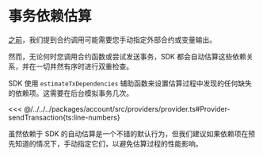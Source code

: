 # 事务依赖估算

[之前](./variable-outputs.md)，我们提到合约调用可能需要您手动指定外部合约或变量输出。

然而，无论何时您调用合约函数或尝试发送事务，SDK 都会自动估算这些依赖关系，并在一切井然有序时进行双重检查。

SDK 使用 `estimateTxDependencies` 辅助函数来设置估算过程中发现的任何缺失的依赖项。这需要在后台模拟事务几次。

<<< @/../../../packages/account/src/providers/provider.ts#Provider-sendTransaction{ts:line-numbers}

虽然依赖于 SDK 的自动估算是一个不错的默认行为，但我们建议如果依赖项在预先知道的情况下，手动指定它们，以避免估算过程的性能影响。